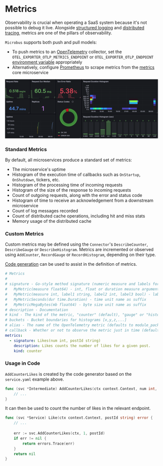 # Metrics

Observability is crucial when operating a SaaS system because it's not possible to debug it live. Alongside [structured logging](../blocks/logging.md) and [distributed tracing](../blocks/distrib-tracing.md), metrics are one of the pillars of observability.

`Microbus` supports both push and pull models:
- To push metrics to an [OpenTelemetry](https://opentelemetry.io) collector, set the `OTEL_EXPORTER_OTLP_METRICS_ENDPOINT` or `OTEL_EXPORTER_OTLP_ENDPOINT` [environment variable](../tech/envars.md#opentelemetry) appropriately
- Alternatively, configure [Prometheus](https://prometheus.io) to scrape metrics from the [metrics](../structure/coreservices-metrics.md) core microservice

<img src="metrics-1.png" width="1158">

### Standard Metrics

By default, all microservices produce a standard set of metrics:

* The microservice's uptime
* Histogram of the execution time of callbacks such as `OnStartup`, `OnShutdown`, tickers, etc.
* Histogram of the processing time of incoming requests
* Histogram of the size of the response to incoming requests
* Count of outgoing requests, along with the error and status code
* Histogram of time to receive an acknowledgement from a downstream microservice
* Count of log messages recorded
* Count of distributed cache operations, including hit and miss stats
* Memory usage of the distributed cache

### Custom Metrics

Custom metrics may be defined using the `Connector`'s `DescribeCounter`, `DescribeGauge` or `DescribeHistogram`. Metrics are incremented or observed using `AddCounter`, `RecordGauge` or `RecordHistogram`, depending on their type.

[Code generation](../blocks/codegen.md) can be used to assist in the definition of metrics.

```yaml
# Metrics
#
# signature - Go-style method signature (numeric measure and labels for arguments, no return value)
#   MyMetric(measure float64) - int, float or duration measure argument
#   MyMetric(measure int, label1 string, label2 int, label3 bool) - labels of any type
#   MyMetricSeconds(dur time.Duration) - time unit name as suffix
#   MyMetricMegaBytes(mb float64) - byte size unit name as suffix
# description - Documentation
# kind - The kind of the metric, "counter" (default), "gauge" or "histogram"
# buckets - Bucket boundaries for histograms [x,y,z,...]
# alias - The name of the OpenTelemetry metric (defaults to module_package_function_name)
# callback - Whether or not to observe the metric just in time (defaults to false)
metrics:
  - signature: Likes(num int, postId string)
    description: Likes counts the number of likes for a given post.
    kind: counter
```

### Usage in Code

`AddCounterLikes` is created by the code generator based on the `service.yaml` example above.

```go
func (svc *Intermediate) AddCounterLikes(ctx context.Context, num int, postId string) error {
	// ...
}
```

It can then be used to count the number of likes in the relevant endpoint.

```go
func (svc *Service) Like(ctx context.Context, postId string) error {
	// ...

	err := svc.AddCounterLikes(ctx, 1, postId)
	if err != nil {
		return errors.Trace(err)
	}
	return nil
}
```
